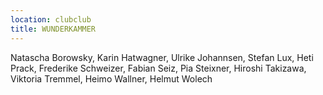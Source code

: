 ```yaml
---
location: clubclub
title: WUNDERKAMMER
---
```

Natascha Borowsky, Karin Hatwagner, Ulrike Johannsen, Stefan Lux, Heti Prack, Frederike Schweizer, Fabian Seiz, Pia Steixner, Hiroshi Takizawa, Viktoria Tremmel, Heimo Wallner, Helmut Wolech